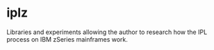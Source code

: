 # iplz

Libraries and experiments allowing the author to research how the IPL process
on IBM zSeries mainframes work.

